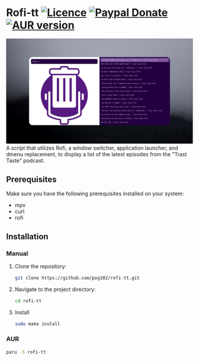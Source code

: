 # Rofi-tt [![Licence](https://img.shields.io/badge/License-MIT-yellow.svg)](LICENSE) [![Paypal Donate](https://img.shields.io/badge/Donate-Paypal-2244dd.svg)](https://www.paypal.com/paypalme/ernisD)   [![AUR version](https://img.shields.io/aur/version/rofi-tt)](https://aur.archlinux.org/packages/rofi-tt)
![prev](https://raw.githubusercontent.com/pog102/rofi-tt/main/preview.png)
<br>
A script that utilizes Rofi, a window switcher, application launcher, and dmenu replacement, to display a list of the latest episodes from the "Trast Taste" podcast.
## Prerequisites

Make sure you have the following prerequisites installed on your system:

- mpv
- curl
- rofi

## Installation
### Manual
1. Clone the repository:

   ```bash
   git clone https://github.com/pog102/rofi-tt.git
   ```

2. Navigate to the project directory:

   ```bash
   cd rofi-tt
   ```

3. Install

     ```bash
     sudo make install
     ```
### AUR

```bash
paru -S rofi-tt
```
